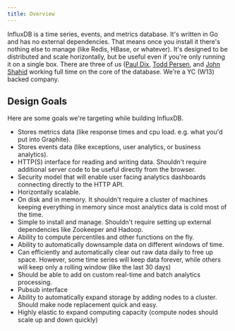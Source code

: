 ```yaml
---
title: Overview
---
```


InfluxDB is a time series, events, and metrics database.
It's written in Go and has no external dependencies.
That means once you install it there's nothing else to manage (like Redis, HBase, or whatever).
It's designed to be distributed and scale horizontally, but be useful even if you're only running it on a single box.
There are three of us ([Paul Dix](https://twitter.com/pauldix), [Todd Persen](https://github.com/toddboom), and [John Shahid](https://github.com/jvshahid) working full time on the core of the database.
We're a YC (W13) backed company.

## Design Goals

Here are some goals we're targeting while building InfluxDB.

* Stores metrics data (like response times and cpu load.
e.g.
what you'd put into Graphite).
* Stores events data (like exceptions, user analytics, or business analytics).
* HTTP(S) interface for reading and writing data.
Shouldn't require additional server code to be useful directly from the browser.
* Security model that will enable user facing analytics dashboards connecting directly to the HTTP API.
* Horizontally scalable.
* On disk and in memory.
It shouldn't require a cluster of machines keeping everything in memory since most analytics data is cold most of the time.
* Simple to install and manage.
Shouldn't require setting up external dependencies like Zookeeper and Hadoop.
* Ability to compute percentiles and other functions on the fly.
* Ability to automatically downsample data on different windows of time.
* Can efficiently and automatically clear out raw data daily to free up space.
However, some time series will keep data forever, while others will keep only a rolling window (like the last 30 days)
* Should be able to add on custom real-time and batch analytics processing.
* Pubsub interface
* Ability to automatically expand storage by adding nodes to a cluster.
Should make node replacement quick and easy.
* Highly elastic to expand computing capacity (compute nodes should scale up and down quickly)
